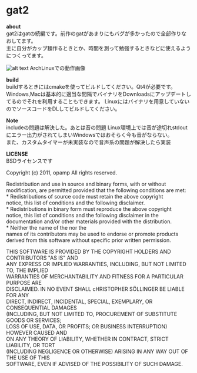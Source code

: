 gat2
====

**about**  
gat2はgatの続編です。前作のgatがあまりにもバグが多かったので全部作りなおしてます。  
主に自分がカップ麺作るときとか、時間を測って勉強するときなどに使えるようにつくってます。  


![alt text](https://dl-web.dropbox.com/get/Public/pictures/gat2/png/gat.png?w=ba566421)
ArchLinuxでの動作画像


**build**  
buildするときにはcmakeを使ってビルドしてください。Qt4が必要です。
Windows,Macは基本的に適当な間隔でバイナリをDownloadsにアップデートしてるのでそれを利用することもできます。
Linuxにはバイナリを用意していないのでソースコードをDLしてビルドしてください。

**Note**  
includeの問題は解決した。あとは音の問題 Linux環境上では音が途切れstdoutにエラー出力がされてしまいWindowsではおそらく今も音がならない。  
また、カスタムタイマーが未実装なので音声系の問題が解決したら実装


**LICENSE**  
BSDライセンスです


Copyright (c) 2011, opamp
All rights reserved.

Redistribution and use in source and binary forms, with or without  
modification, are permitted provided that the following conditions are met:  
    * Redistributions of source code must retain the above copyright  
      notice, this list of conditions and the following disclaimer.  
    * Redistributions in binary form must reproduce the above copyright  
      notice, this list of conditions and the following disclaimer in the  
      documentation and/or other materials provided with the distribution.  
    * Neither the name of the <organization> nor the  
      names of its contributors may be used to endorse or promote products  
      derived from this software without specific prior written permission.  
  
THIS SOFTWARE IS PROVIDED BY THE COPYRIGHT HOLDERS AND CONTRIBUTORS "AS IS" AND  
ANY EXPRESS OR IMPLIED WARRANTIES, INCLUDING, BUT NOT LIMITED TO, THE IMPLIED  
WARRANTIES OF MERCHANTABILITY AND FITNESS FOR A PARTICULAR PURPOSE ARE  
DISCLAIMED. IN NO EVENT SHALL cHRISTOPHER SÖLLINGER BE LIABLE FOR ANY  
DIRECT, INDIRECT, INCIDENTAL, SPECIAL, EXEMPLARY, OR CONSEQUENTIAL DAMAGES  
(INCLUDING, BUT NOT LIMITED TO, PROCUREMENT OF SUBSTITUTE GOODS OR SERVICES;  
LOSS OF USE, DATA, OR PROFITS; OR BUSINESS INTERRUPTION) HOWEVER CAUSED AND  
ON ANY THEORY OF LIABILITY, WHETHER IN CONTRACT, STRICT LIABILITY, OR TORT  
(INCLUDING NEGLIGENCE OR OTHERWISE) ARISING IN ANY WAY OUT OF THE USE OF THIS  
SOFTWARE, EVEN IF ADVISED OF THE POSSIBILITY OF SUCH DAMAGE.  
